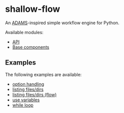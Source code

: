 # shallow-flow
An [ADAMS](https://adams.cms.waikato.ac.nz/)-inspired simple workflow engine for Python.

Available modules:

* [API](api)
* [Base components](base)


## Examples

The following examples are available:

* [option handling](examples/option_handling.py)
* [listing files/dirs](examples/list_files.py)
* [listing files/dirs (flow)](examples/flow_listing_files.py)
* [use variables](examples/use_variables.py)
* [while loop](examples/while_loop.py)

